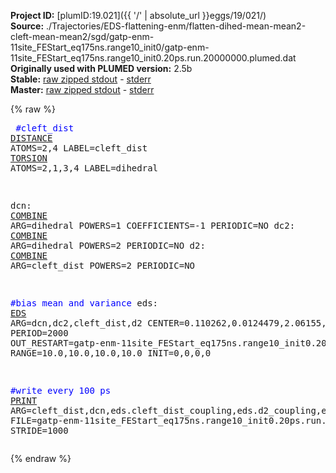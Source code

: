 **Project ID:** [plumID:19.021]({{ '/' | absolute_url }}eggs/19/021/)  
**Source:** ./Trajectories/EDS-flattening-enm/flatten-dihed-mean-mean2-cleft-mean-mean2/sgd/gatp-enm-11site_FEStart_eq175ns.range10_init0/gatp-enm-11site_FEStart_eq175ns.range10_init0.20ps.run.20000000.plumed.dat  
**Originally used with PLUMED version:** 2.5b  
**Stable:** [raw zipped stdout](gatp-enm-11site_FEStart_eq175ns.range10_init0.20ps.run.20000000.plumed.dat.plumed.stdout.txt.zip) - [stderr](gatp-enm-11site_FEStart_eq175ns.range10_init0.20ps.run.20000000.plumed.dat.plumed.stderr)  
**Master:** [raw zipped stdout](gatp-enm-11site_FEStart_eq175ns.range10_init0.20ps.run.20000000.plumed.dat.plumed_master.stdout.txt.zip) - [stderr](gatp-enm-11site_FEStart_eq175ns.range10_init0.20ps.run.20000000.plumed.dat.plumed_master.stderr)  

{% raw %}<pre>
<span style="color:blue">#cleft_dist</span>
<a href="https://plumed.github.io/doc-master/user-doc/html/_d_i_s_t_a_n_c_e.html">DISTANCE</a> ATOMS=2,4 LABEL=cleft_dist
<a href="https://plumed.github.io/doc-master/user-doc/html/_t_o_r_s_i_o_n.html">TORSION</a> ATOMS=2,1,3,4 LABEL=dihedral

dcn: <a href="https://plumed.github.io/doc-master/user-doc/html/_c_o_m_b_i_n_e.html">COMBINE</a> ARG=dihedral POWERS=1 COEFFICIENTS=-1 PERIODIC=NO
dc2: <a href="https://plumed.github.io/doc-master/user-doc/html/_c_o_m_b_i_n_e.html">COMBINE</a> ARG=dihedral POWERS=2 PERIODIC=NO
d2: <a href="https://plumed.github.io/doc-master/user-doc/html/_c_o_m_b_i_n_e.html">COMBINE</a> ARG=cleft_dist POWERS=2 PERIODIC=NO

<span style="color:blue">#bias mean and variance</span>
eds: <a href="https://plumed.github.io/doc-master/user-doc/html/_e_d_s.html">EDS</a> ARG=dcn,dc2,cleft_dist,d2 CENTER=0.110262,0.0124479,2.06155,4.25029 PERIOD=2000 OUT_RESTART=gatp-enm-11site_FEStart_eq175ns.range10_init0.20ps.run.20000000.restart.dat  RANGE=10.0,10.0,10.0,10.0 INIT=0,0,0,0

<span style="color:blue">#write every 100 ps</span>
<a href="https://plumed.github.io/doc-master/user-doc/html/_p_r_i_n_t.html">PRINT</a> ARG=cleft_dist,dcn,eds.cleft_dist_coupling,eds.d2_coupling,eds.dcn_coupling,eds.dc2_coupling,eds.bias,eds.force2 FILE=gatp-enm-11site_FEStart_eq175ns.range10_init0.20ps.run.20000000.colvars.dat STRIDE=1000
</pre>{% endraw %}
